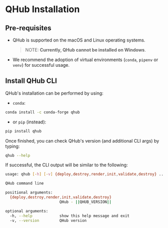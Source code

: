 # QHub Installation

## Pre-requisites

* QHub is supported on the macOS and Linux operating systems.
  > NOTE: **Currently, QHub cannot be installed on Windows**.
* We recommend the adoption of virtual environments (`conda`, `pipenv` or `venv`) for successful usage. 

## Install QHub CLI

QHub's installation can be performed by using:

 * `conda`:

```bash
conda install -c conda-forge qhub
```
  
 * or `pip` (instead):

```bash
pip install qhub
```  

Once finished, you can check QHub's version (and additional CLI args)
by typing:

```bash
qhub --help
```

If successful, the CLI output will be similar to the following:

```bash
usage: qhub [-h] [-v] {deploy,destroy,render,init,validate,destroy} ...

QHub command line

positional arguments:
  {deploy,destroy,render,init,validate,destroy}
                        QHub - ||QHUB_VERSION||

optional arguments:
  -h, --help            show this help message and exit
  -v, --version         QHub version
```
